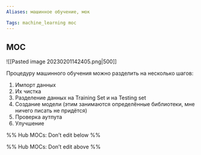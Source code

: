 ```yaml
---
Aliases: машинное обучение, мок

Tags: machine_learning moc
---
```





## MOC

![[Pasted image 20230201142405.png|500]]

Процедуру машинного обучения можно разделить на несколько шагов:
1. Импорт данных
2. Их чистка
3. Разделение данных на Training Set и на Testing set
4. Создание модели (этим занимаются определённые библиотеки, мне ничего писать не придётся)
5. Проверка аутпута
6. Улучшение


%% Hub MOCs: Don’t edit below  %%

%% Hub MOCs: Don’t edit above  %%
